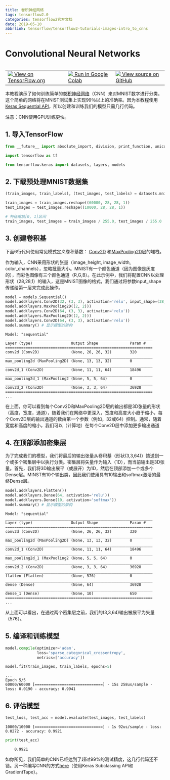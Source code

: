 ```yaml
---
title: 卷积神经网络
tags: tensorflow2.0
categories: tensorflow2官方文档
date: 2019-05-10
abbrlink: tensorflow/tensorflow2-tutorials-images-intro_to_cnns
---
```


# Convolutional Neural Networks

<table class="tfo-notebook-buttons" align="left">
  <td>
    <a target="_blank" href="https://www.tensorflow.org/alpha/tutorials/images/intro_to_cnns">
    <img src="https://www.tensorflow.org/images/tf_logo_32px.png" />
    View on TensorFlow.org</a>
  </td>
  <td>
    <a target="_blank" href="https://colab.research.google.com/github/tensorflow/docs/blob/master/site/en/r2/tutorials/images/intro_to_cnns.ipynb">
    <img src="https://www.tensorflow.org/images/colab_logo_32px.png" />
    Run in Google Colab</a>
  </td>
  <td>
    <a target="_blank" href="https://github.com/tensorflow/docs/blob/master/site/en/r2/tutorials/images/intro_to_cnns.ipynb">
    <img src="https://www.tensorflow.org/images/GitHub-Mark-32px.png" />
    View source on GitHub</a>
  </td>
</table>

本教程演示了如何训练简单的[卷积神经网络](https://developers.google.com/machine-learning/glossary/#convolutional_neural_network)（CNN）来对MNIST数字进行分类。这个简单的网络将在MNIST测试集上实现99％以上的准确率。因为本教程使用[Keras Sequential API](https://www.tensorflow.org/guide/keras)，所以创建和训练我们的模型只需几行代码。

注意：CNN使用GPU训练更快。

## 1. 导入TensorFlow


```python
from __future__ import absolute_import, division, print_function, unicode_literals

import tensorflow as tf

from tensorflow.keras import datasets, layers, models
```

## 2. 下载预处理MNIST数据集


```python
(train_images, train_labels), (test_images, test_labels) = datasets.mnist.load_data()

train_images = train_images.reshape((60000, 28, 28, 1))
test_images = test_images.reshape((10000, 28, 28, 1))

# 特征缩放[0, 1]区间 
train_images, test_images = train_images / 255.0, test_images / 255.0
```

## 3. 创建卷积基

下面6行代码使用常见模式定义卷积基数： [Conv2D](https://www.tensorflow.org/api_docs/python/tf/keras/layers/Conv2D) 和[MaxPooling2D](https://www.tensorflow.org/api_docs/python/tf/keras/layers/MaxPool2D)层的堆栈。

作为输入，CNN采用形状的张量（image_height, image_width, color_channels），忽略批量大小。MNIST有一个颜色通道（因为图像是灰度的），而彩色图像有三个颜色通道（R,G,B）。在此示例中，我们将配置CNN以处理形状（28,28,1）的输入，这是MNIST图像的格式，我们通过将参数input_shape传递给第一层来完成此操作。

```python
model = models.Sequential()
model.add(layers.Conv2D(32, (3, 3), activation='relu', input_shape=(28, 28, 1)))
model.add(layers.MaxPooling2D((2, 2)))
model.add(layers.Conv2D(64, (3, 3), activation='relu'))
model.add(layers.MaxPooling2D((2, 2)))
model.add(layers.Conv2D(64, (3, 3), activation='relu'))
model.summary() # 显示模型的架构
```

```
Model: "sequential"
_________________________________________________________________
Layer (type)                 Output Shape              Param #   
=================================================================
conv2d (Conv2D)              (None, 26, 26, 32)        320       
_________________________________________________________________
max_pooling2d (MaxPooling2D) (None, 13, 13, 32)        0         
_________________________________________________________________
conv2d_1 (Conv2D)            (None, 11, 11, 64)        18496     
_________________________________________________________________
max_pooling2d_1 (MaxPooling2 (None, 5, 5, 64)          0         
_________________________________________________________________
conv2d_2 (Conv2D)            (None, 3, 3, 64)          36928     
=================================================================
...
```

在上面，你可以看到每个Conv2D和MaxPooling2D层的输出都是3D张量的形状（高度，宽度，通道），随着我们在网络中更深入，宽度和高度大小趋于缩小，每个Conv2D层的输出通道的数由第一个参数（例如，32或64）控制。通常，随着宽度和高度的缩小，我们可以（计算地）在每个Conv2D层中添加更多输出通道

## 4. 在顶部添加密集层

为了完成我们的模型，我们将最后的输出张量从卷积基（形状(3,3,64)）馈送到一个或多个密集层中以执行分类。密集层将矢量作为输入（1D），而当前输出是3D张量。首先，我们将3D输出展平（或展开）为1D，然后在顶部添加一个或多个Dense层。MINST有10个输出类，因此我们使用具有10输出和softmax激活的最终Dense层。

```python
model.add(layers.Flatten())
model.add(layers.Dense(64, activation='relu'))
model.add(layers.Dense(10, activation='softmax'))
model.summary() # 显示模型的架构
```
```
Model: "sequential"
_________________________________________________________________
Layer (type)                 Output Shape              Param #   
=================================================================
conv2d (Conv2D)              (None, 26, 26, 32)        320       
_________________________________________________________________
max_pooling2d (MaxPooling2D) (None, 13, 13, 32)        0         
_________________________________________________________________
conv2d_1 (Conv2D)            (None, 11, 11, 64)        18496     
_________________________________________________________________
max_pooling2d_1 (MaxPooling2 (None, 5, 5, 64)          0         
_________________________________________________________________
conv2d_2 (Conv2D)            (None, 3, 3, 64)          36928     
_________________________________________________________________
flatten (Flatten)            (None, 576)               0         
_________________________________________________________________
dense (Dense)                (None, 64)                36928     
_________________________________________________________________
dense_1 (Dense)              (None, 10)                650       
=================================================================
...
```

从上面可以看出，在通过两个密集层之前，我们的(3,3,64)输出被展平为矢量（576）。

## 5. 编译和训练模型


```python
model.compile(optimizer='adam',
              loss='sparse_categorical_crossentropy',
              metrics=['accuracy'])

model.fit(train_images, train_labels, epochs=5)
```

```
...
Epoch 5/5
60000/60000 [==============================] - 15s 258us/sample - loss: 0.0190 - accuracy: 0.9941
```

## 6. 评估模型

```python
test_loss, test_acc = model.evaluate(test_images, test_labels)
```
```
10000/10000 [==============================] - 1s 92us/sample - loss: 0.0272 - accuracy: 0.9921
```

```python
print(test_acc)
```

```
    0.9921
```

如你所见，我们简单的CNN已经达到了超过99%的测试精度，这几行代码还不错。另一种编写CNN的方式[here](https://github.com/tensorflow/docs/blob/master/site/en/r2/tutorials/quickstart/advanced.ipynb)（使用Keras Subclassing API和GradientTape）。
